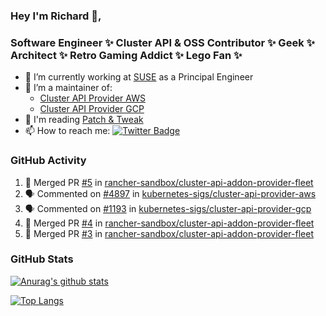 ### Hey I'm Richard 👋, 

<h3 align="left">Software Engineer ✨ Cluster API & OSS Contributor ✨ Geek ✨ Architect ✨ Retro Gaming Addict ✨ Lego Fan ✨</h3>

- 🔭 I’m currently working at [SUSE](https://www.suse.com/) as a Principal Engineer
- 👯 I’m a maintainer of:
  -  [Cluster API Provider AWS](https://github.com/kubernetes-sigs/cluster-api-provider-aws)
  -  [Cluster API Provider GCP](https://github.com/kubernetes-sigs/cluster-api-provider-gcp)
- 💬 I'm reading [Patch & Tweak](https://bjooks.com/products/patch-tweak-exploring-modular-synthesis)
- 📫 How to reach me: [![Twitter Badge](https://img.shields.io/badge/-@fruit_case-00acee?style=flat&logo=Twitter&logoColor=white)](https://twitter.com/intent/follow?screen_name=fruit_case "Follow on Twitter")

### GitHub Activity 

<!--START_SECTION:activity-->
1. 🎉 Merged PR [#5](https://github.com/rancher-sandbox/cluster-api-addon-provider-fleet/pull/5) in [rancher-sandbox/cluster-api-addon-provider-fleet](https://github.com/rancher-sandbox/cluster-api-addon-provider-fleet)
2. 🗣 Commented on [#4897](https://github.com/kubernetes-sigs/cluster-api-provider-aws/pull/4897#issuecomment-2063204859) in [kubernetes-sigs/cluster-api-provider-aws](https://github.com/kubernetes-sigs/cluster-api-provider-aws)
3. 🗣 Commented on [#1193](https://github.com/kubernetes-sigs/cluster-api-provider-gcp/pull/1193#issuecomment-2061717133) in [kubernetes-sigs/cluster-api-provider-gcp](https://github.com/kubernetes-sigs/cluster-api-provider-gcp)
4. 🎉 Merged PR [#4](https://github.com/rancher-sandbox/cluster-api-addon-provider-fleet/pull/4) in [rancher-sandbox/cluster-api-addon-provider-fleet](https://github.com/rancher-sandbox/cluster-api-addon-provider-fleet)
5. 🎉 Merged PR [#3](https://github.com/rancher-sandbox/cluster-api-addon-provider-fleet/pull/3) in [rancher-sandbox/cluster-api-addon-provider-fleet](https://github.com/rancher-sandbox/cluster-api-addon-provider-fleet)
<!--END_SECTION:activity-->

### GitHub Stats

[![Anurag's github stats](https://github-readme-stats.vercel.app/api?username=richardcase&count_private=true&show_icons=true)](https://github.com/anuraghazra/github-readme-stats)

[![Top Langs](https://github-readme-stats.vercel.app/api/top-langs/?username=richardcase&hide=html&layout=compact)](https://github.com/anuraghazra/github-readme-stats)

